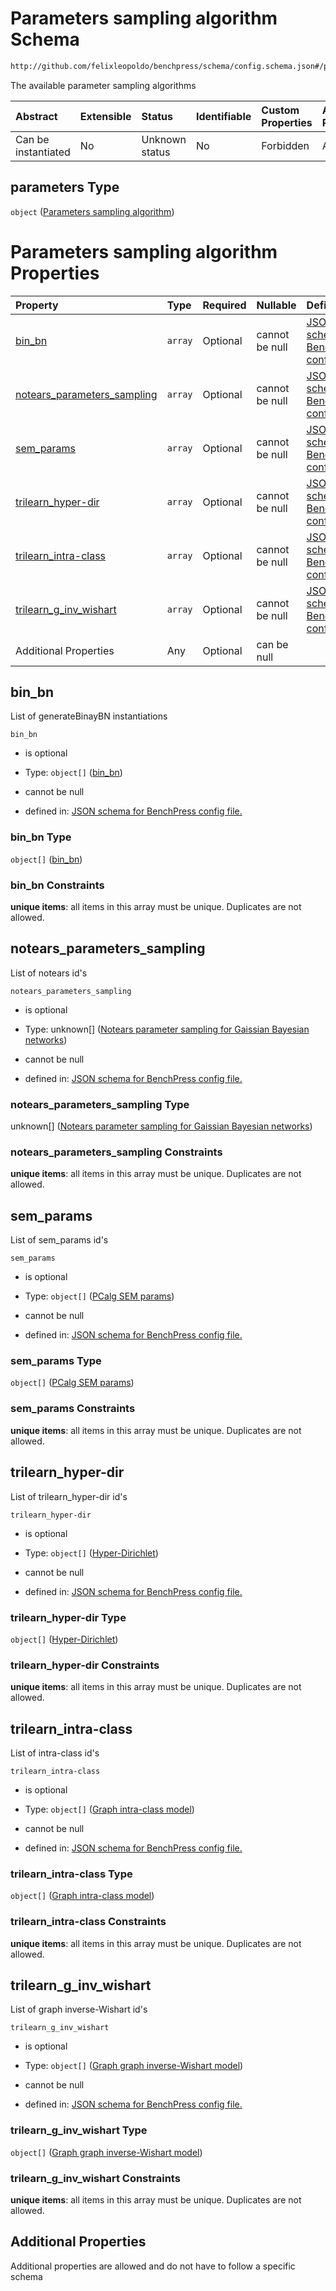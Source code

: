 # Parameters sampling algorithm Schema

```txt
http://github.com/felixleopoldo/benchpress/schema/config.schema.json#/properties/resources/properties/parameters
```

The available parameter sampling algorithms

| Abstract            | Extensible | Status         | Identifiable | Custom Properties | Additional Properties | Access Restrictions | Defined In                                                                    |
| :------------------ | :--------- | :------------- | :----------- | :---------------- | :-------------------- | :------------------ | :---------------------------------------------------------------------------- |
| Can be instantiated | No         | Unknown status | No           | Forbidden         | Allowed               | none                | [config.schema.json*](../../../out/config.schema.json "open original schema") |

## parameters Type

`object` ([Parameters sampling algorithm](config-properties-resources-properties-parameters-sampling-algorithm.md))

# Parameters sampling algorithm Properties

| Property                                                    | Type    | Required | Nullable       | Defined by                                                                                                                                                                                                                                                                                                           |
| :---------------------------------------------------------- | :------ | :------- | :------------- | :------------------------------------------------------------------------------------------------------------------------------------------------------------------------------------------------------------------------------------------------------------------------------------------------------------------- |
| [bin_bn](#bin_bn)                                           | `array` | Optional | cannot be null | [JSON schema for BenchPress config file.](config-properties-resources-properties-parameters-sampling-algorithm-properties-bin_bn.md "http://github.com/felixleopoldo/benchpress/schema/config.schema.json#/properties/resources/properties/parameters/properties/bin_bn")                                            |
| [notears_parameters_sampling](#notears_parameters_sampling) | `array` | Optional | cannot be null | [JSON schema for BenchPress config file.](config-properties-resources-properties-parameters-sampling-algorithm-properties-list-of-notears-ids.md "http://github.com/felixleopoldo/benchpress/schema/config.schema.json#/properties/resources/properties/parameters/properties/notears_parameters_sampling")          |
| [sem_params](#sem_params)                                   | `array` | Optional | cannot be null | [JSON schema for BenchPress config file.](config-properties-resources-properties-parameters-sampling-algorithm-properties-list-of-sem_params-ids.md "http://github.com/felixleopoldo/benchpress/schema/config.schema.json#/properties/resources/properties/parameters/properties/sem_params")                        |
| [trilearn_hyper-dir](#trilearn_hyper-dir)                   | `array` | Optional | cannot be null | [JSON schema for BenchPress config file.](config-properties-resources-properties-parameters-sampling-algorithm-properties-list-of-hyper-dirichlet-ids.md "http://github.com/felixleopoldo/benchpress/schema/config.schema.json#/properties/resources/properties/parameters/properties/trilearn_hyper-dir")           |
| [trilearn_intra-class](#trilearn_intra-class)               | `array` | Optional | cannot be null | [JSON schema for BenchPress config file.](config-properties-resources-properties-parameters-sampling-algorithm-properties-list-of-graph-intra-class-ids.md "http://github.com/felixleopoldo/benchpress/schema/config.schema.json#/properties/resources/properties/parameters/properties/trilearn_intra-class")       |
| [trilearn_g_inv_wishart](#trilearn_g_inv_wishart)           | `array` | Optional | cannot be null | [JSON schema for BenchPress config file.](config-properties-resources-properties-parameters-sampling-algorithm-properties-list-of-graph-inverse-wishart-ids.md "http://github.com/felixleopoldo/benchpress/schema/config.schema.json#/properties/resources/properties/parameters/properties/trilearn_g_inv_wishart") |
| Additional Properties                                       | Any     | Optional | can be null    |                                                                                                                                                                                                                                                                                                                      |

## bin_bn

List of generateBinayBN instantiations

`bin_bn`

*   is optional

*   Type: `object[]` ([bin_bn](config-definitions-bin_bn.md))

*   cannot be null

*   defined in: [JSON schema for BenchPress config file.](config-properties-resources-properties-parameters-sampling-algorithm-properties-bin_bn.md "http://github.com/felixleopoldo/benchpress/schema/config.schema.json#/properties/resources/properties/parameters/properties/bin_bn")

### bin_bn Type

`object[]` ([bin_bn](config-definitions-bin_bn.md))

### bin_bn Constraints

**unique items**: all items in this array must be unique. Duplicates are not allowed.

## notears_parameters_sampling

List of notears id's

`notears_parameters_sampling`

*   is optional

*   Type: unknown\[] ([Notears parameter sampling for Gaissian Bayesian networks](config-definitions-notears-parameter-sampling-for-gaissian-bayesian-networks.md))

*   cannot be null

*   defined in: [JSON schema for BenchPress config file.](config-properties-resources-properties-parameters-sampling-algorithm-properties-list-of-notears-ids.md "http://github.com/felixleopoldo/benchpress/schema/config.schema.json#/properties/resources/properties/parameters/properties/notears_parameters_sampling")

### notears_parameters_sampling Type

unknown\[] ([Notears parameter sampling for Gaissian Bayesian networks](config-definitions-notears-parameter-sampling-for-gaissian-bayesian-networks.md))

### notears_parameters_sampling Constraints

**unique items**: all items in this array must be unique. Duplicates are not allowed.

## sem_params

List of sem_params id's

`sem_params`

*   is optional

*   Type: `object[]` ([PCalg SEM params](config-definitions-pcalg-sem-params.md))

*   cannot be null

*   defined in: [JSON schema for BenchPress config file.](config-properties-resources-properties-parameters-sampling-algorithm-properties-list-of-sem_params-ids.md "http://github.com/felixleopoldo/benchpress/schema/config.schema.json#/properties/resources/properties/parameters/properties/sem_params")

### sem_params Type

`object[]` ([PCalg SEM params](config-definitions-pcalg-sem-params.md))

### sem_params Constraints

**unique items**: all items in this array must be unique. Duplicates are not allowed.

## trilearn_hyper-dir

List of trilearn_hyper-dir id's

`trilearn_hyper-dir`

*   is optional

*   Type: `object[]` ([Hyper-Dirichlet](config-definitions-hyper-dirichlet.md))

*   cannot be null

*   defined in: [JSON schema for BenchPress config file.](config-properties-resources-properties-parameters-sampling-algorithm-properties-list-of-hyper-dirichlet-ids.md "http://github.com/felixleopoldo/benchpress/schema/config.schema.json#/properties/resources/properties/parameters/properties/trilearn_hyper-dir")

### trilearn_hyper-dir Type

`object[]` ([Hyper-Dirichlet](config-definitions-hyper-dirichlet.md))

### trilearn_hyper-dir Constraints

**unique items**: all items in this array must be unique. Duplicates are not allowed.

## trilearn_intra-class

List of intra-class id's

`trilearn_intra-class`

*   is optional

*   Type: `object[]` ([Graph intra-class model](config-definitions-graph-intra-class-model.md))

*   cannot be null

*   defined in: [JSON schema for BenchPress config file.](config-properties-resources-properties-parameters-sampling-algorithm-properties-list-of-graph-intra-class-ids.md "http://github.com/felixleopoldo/benchpress/schema/config.schema.json#/properties/resources/properties/parameters/properties/trilearn_intra-class")

### trilearn_intra-class Type

`object[]` ([Graph intra-class model](config-definitions-graph-intra-class-model.md))

### trilearn_intra-class Constraints

**unique items**: all items in this array must be unique. Duplicates are not allowed.

## trilearn_g_inv_wishart

List of graph inverse-Wishart id's

`trilearn_g_inv_wishart`

*   is optional

*   Type: `object[]` ([Graph graph inverse-Wishart model](config-definitions-graph-graph-inverse-wishart-model.md))

*   cannot be null

*   defined in: [JSON schema for BenchPress config file.](config-properties-resources-properties-parameters-sampling-algorithm-properties-list-of-graph-inverse-wishart-ids.md "http://github.com/felixleopoldo/benchpress/schema/config.schema.json#/properties/resources/properties/parameters/properties/trilearn_g_inv_wishart")

### trilearn_g_inv_wishart Type

`object[]` ([Graph graph inverse-Wishart model](config-definitions-graph-graph-inverse-wishart-model.md))

### trilearn_g_inv_wishart Constraints

**unique items**: all items in this array must be unique. Duplicates are not allowed.

## Additional Properties

Additional properties are allowed and do not have to follow a specific schema
